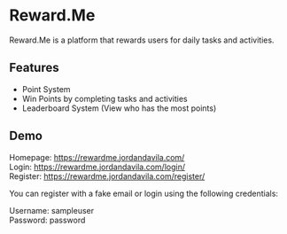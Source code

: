 # Reward.Me 
Reward.Me is a platform that rewards users for daily tasks and activities.

## Features
- Point System
- Win Points by completing tasks and activities
- Leaderboard System (View who has the most points)

## Demo
Homepage: https://rewardme.jordandavila.com/  
Login: https://rewardme.jordandavila.com/login/  
Register: https://rewardme.jordandavila.com/register/

You can register with a fake email or login using the following credentials:

Username: sampleuser  
Password: password  



